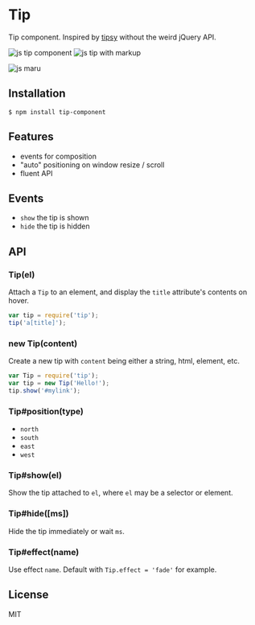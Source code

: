
# Tip

  Tip component. Inspired by [tipsy](https://github.com/jaz303/tipsy) without the weird jQuery
  API.

  ![js tip component](http://f.cl.ly/items/2H1D232Y0g1T3g1G0l3s/Screen%20Shot%202012-08-02%20at%202.31.50%20PM.png)
  ![js tip with markup](http://f.cl.ly/items/2h1F2B1P1C3M0g0a0M0n/Screen%20Shot%202012-08-02%20at%203.34.06%20PM.png)

  ![js maru](http://f.cl.ly/items/1I2V2o0q3M2p1E2H183w/Screen%20Shot%202012-08-02%20at%206.48.28%20PM.png)

## Installation

```
$ npm install tip-component
```

## Features

  - events for composition
  - "auto" positioning on window resize / scroll
  - fluent API

## Events

  - `show` the tip is shown
  - `hide` the tip is hidden

## API

### Tip(el)

  Attach a `Tip` to an element, and display the `title`
  attribute's contents on hover.

```js
var tip = require('tip');
tip('a[title]');
```

### new Tip(content)

  Create a new tip with `content` being
  either a string, html, element, etc.

```js
var Tip = require('tip');
var tip = new Tip('Hello!');
tip.show('#mylink');
```
  
### Tip#position(type)

  - `north`
  - `south`
  - `east`
  - `west`

### Tip#show(el)

  Show the tip attached to `el`, where `el`
  may be a selector or element.

### Tip#hide([ms])

  Hide the tip immediately or wait `ms`.

### Tip#effect(name)

  Use effect `name`. Default with `Tip.effect = 'fade'` for example.

## License

  MIT